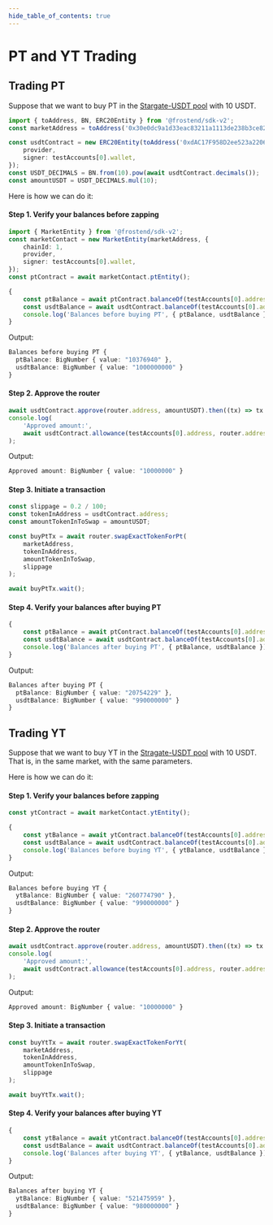 ```yaml
---
hide_table_of_contents: true
---
```


# PT and YT Trading

## Trading PT

Suppose that we want to buy PT in the [Stargate-USDT pool](https://app.frostend.com/pro/markets/0x30e0dc9a1d33eac83211a1113de238b3ce826950/swap?view=pt&chain=ethereum) with 10 USDT.

```ts
import { toAddress, BN, ERC20Entity } from '@frostend/sdk-v2';
const marketAddress = toAddress('0x30e0dc9a1d33eac83211a1113de238b3ce826950');

const usdtContract = new ERC20Entity(toAddress('0xdAC17F958D2ee523a2206206994597C13D831ec7'), {
    provider,
    signer: testAccounts[0].wallet,
});
const USDT_DECIMALS = BN.from(10).pow(await usdtContract.decimals());
const amountUSDT = USDT_DECIMALS.mul(10);
```

Here is how we can do it:

#### Step 1. Verify your balances before zapping

```ts
import { MarketEntity } from '@frostend/sdk-v2';
const marketContact = new MarketEntity(marketAddress, {
    chainId: 1,
    provider,
    signer: testAccounts[0].wallet,
});
const ptContract = await marketContact.ptEntity();
```

```ts
{
    const ptBalance = await ptContract.balanceOf(testAccounts[0].address);
    const usdtBalance = await usdtContract.balanceOf(testAccounts[0].address);
    console.log('Balances before buying PT', { ptBalance, usdtBalance });
}
```

Output:
```ts
Balances before buying PT {
  ptBalance: BigNumber { value: "10376940" },
  usdtBalance: BigNumber { value: "1000000000" }
}
```

#### Step 2. Approve the router

```ts
await usdtContract.approve(router.address, amountUSDT).then((tx) => tx.wait());
console.log(
    'Approved amount:',
    await usdtContract.allowance(testAccounts[0].address, router.address)
);
```

Output:
```ts
Approved amount: BigNumber { value: "10000000" }
```

#### Step 3. Initiate a transaction

```ts
const slippage = 0.2 / 100;
const tokenInAddress = usdtContract.address;
const amountTokenInToSwap = amountUSDT;
```

```ts
const buyPtTx = await router.swapExactTokenForPt(
    marketAddress,
    tokenInAddress,
    amountTokenInToSwap,
    slippage
);

await buyPtTx.wait();
```

#### Step 4. Verify your balances after buying PT

```ts
{
    const ptBalance = await ptContract.balanceOf(testAccounts[0].address);
    const usdtBalance = await usdtContract.balanceOf(testAccounts[0].address);
    console.log('Balances after buying PT', { ptBalance, usdtBalance });
}
```

Output:
```ts
Balances after buying PT {
  ptBalance: BigNumber { value: "20754229" },
  usdtBalance: BigNumber { value: "990000000" }
}
```

## Trading YT
Suppose that we want to buy YT in the [Stragate-USDT pool](https://app.frostend.com/pro/markets/0x30e0dc9a1d33eac83211a1113de238b3ce826950/swap?view=pt&chain=ethereum) with 10 USDT. That is, in the same market, with the same parameters.

Here is how we can do it:

#### Step 1. Verify your balances before zapping

```ts
const ytContract = await marketContact.ytEntity();
```

```ts
{
    const ytBalance = await ytContract.balanceOf(testAccounts[0].address);
    const usdtBalance = await usdtContract.balanceOf(testAccounts[0].address);
    console.log('Balances before buying YT', { ytBalance, usdtBalance });
}
```

Output:
```ts
Balances before buying YT {
  ytBalance: BigNumber { value: "260774790" },
  usdtBalance: BigNumber { value: "990000000" }
}
```

#### Step 2. Approve the router

```ts
await usdtContract.approve(router.address, amountUSDT).then((tx) => tx.wait());
console.log(
    'Approved amount:',
    await usdtContract.allowance(testAccounts[0].address, router.address)
);
```

Output:
```ts
Approved amount: BigNumber { value: "10000000" }
```

#### Step 3. Initiate a transaction

```ts
const buyYtTx = await router.swapExactTokenForYt(
    marketAddress,
    tokenInAddress,
    amountTokenInToSwap,
    slippage
);

await buyYtTx.wait();
```

#### Step 4. Verify your balances after buying YT

```ts
{
    const ytBalance = await ytContract.balanceOf(testAccounts[0].address);
    const usdtBalance = await usdtContract.balanceOf(testAccounts[0].address);
    console.log('Balances after buying YT', { ytBalance, usdtBalance });
}
```

Output:
```ts
Balances after buying YT {
  ytBalance: BigNumber { value: "521475959" },
  usdtBalance: BigNumber { value: "980000000" }
}
```
